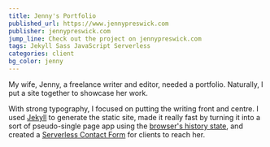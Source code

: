```yaml
---
title: Jenny's Portfolio
published_url: https://www.jennypreswick.com
publisher: jennypreswick.com
jump_line: Check out the project on jennypreswick.com
tags: Jekyll Sass JavaScript Serverless
categories: client
bg_color: jenny
---
```


My wife, Jenny, a freelance writer and editor, needed a portfolio. Naturally, I put a site together to showcase her work.

With strong typography, I focused on putting the writing front and centre. I used <a href="https://jekyllrb.com/" target="_blank">Jekyll</a> to generate the static site, made it really fast by turning it into a sort of pseudo-single page app using the <a href="https://developer.mozilla.org/en-US/docs/Web/API/History" target="_blank">browser's history state</a>, and created a <a href="https://github.com/bholtbholt/static-site-mailer" target="_blank">Serverless Contact Form</a> for clients to reach her.
